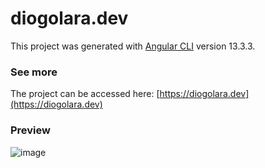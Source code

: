 # diogolara.dev
This project was generated with [Angular CLI](https://github.com/angular/angular-cli) version 13.3.3.

### See more
The project can be accessed here: [https://diogolara.dev](https://diogolara.dev)

### Preview
![image](https://github.com/DiogoZdev/diogo-lara-dev-website/assets/56682712/b4e88611-2498-4e9c-9206-4e75cc2777d1)

